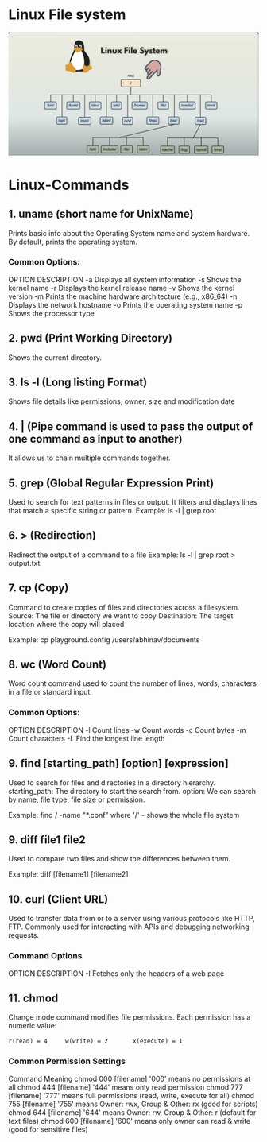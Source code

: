 # Linux File system
![alt text](image.png)


# Linux-Commands

## 1. uname (short name for UnixName)
Prints basic info about the Operating System name and system hardware. By default, prints the operating system.

### Common Options:

OPTION                          DESCRIPTION
-a                              Displays all system information
-s                              Shows the kernel name
-r                              Displays the kernel release name
-v                              Shows the kernel version
-m                              Prints the machine hardware architecture (e.g., x86_64)
-n                              Displays the network hostname
-o                              Prints the operating system name
-p                              Shows the processor type

## 2. pwd (Print Working Directory)
Shows the current directory.

## 3. ls -l (Long listing Format)
Shows file details like permissions, owner, size and modification date

## 4. | (Pipe command is used to pass the output of one command as input to another)
It allows us to chain multiple commands together.

## 5. grep (Global Regular Expression Print)
Used to search for text patterns in files or output. It filters and displays lines that match a specific string or pattern.
Example: ls -l | grep root

## 6. > (Redirection)
Redirect the output of a command to a file
Example: ls -l | grep root > output.txt

## 7. cp (Copy)
Command to create copies of files and directories across a filesystem.
Source: The file or directory we want to copy
Destination: The target location where the copy will placed

Example: cp playground.config /users/abhinav/documents

## 8. wc (Word Count)
Word count command used to count the number of lines, words, characters in a file or standard input.
### Common Options:

OPTION                             DESCRIPTION
-l                                 Count lines
-w                                 Count words
-c                                 Count bytes
-m                                 Count characters
-L                                 Find the longest line length

## 9. find [starting_path] [option] [expression]
Used to search for files and directories in a directory hierarchy.
starting_path: The directory to start the search from.
option: We can search by name, file type, file size or permission.

Example: find / -name "*.conf"
where '/' - shows the whole file system

## 9. diff file1 file2
Used to compare two files and show the differences between them.

Example: diff [filename1] [filename2]

## 10. curl (Client URL)
Used to transfer data from or to a server using various protocols like HTTP, FTP. Commonly used for interacting with APIs and debugging networking requests.
### Command Options

OPTION                              DESCRIPTION
-I                                  Fetches only the headers of a web page

## 11. chmod
Change mode command modifies file permissions. Each permission has a numeric value:

    r(read) = 4     w(write) = 2       x(execute) = 1

### Common Permission Settings
Command                             Meaning
chmod 000 [filename]                '000' means no permissions at all
chmod 444 [filename]                '444' means only read permission
chmod 777 [filename]                '777' means full permissions (read, write, execute for all)
chmod 755 [filename]                '755' means Owner: rwx, Group & Other: rx (good for scripts)
chmod 644 [filename]                '644' means Owner: rw, Group & Other: r (default for text files)
chmod 600 [filename]                '600' means only owner can read & write (good for sensitive files)